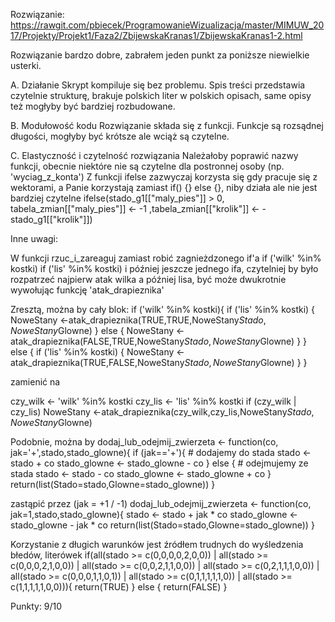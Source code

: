 Rozwiązanie:
https://rawgit.com/pbiecek/ProgramowanieWizualizacja/master/MIMUW_2017/Projekty/Projekt1/Faza2/ZbijewskaKranas1/ZbijewskaKranas1-2.html

Rozwiązanie bardzo dobre, zabrałem jeden punkt za poniższe niewielkie usterki.

A. Działanie
  Skrypt kompiluje się bez problemu.
  Spis treści przedstawia czytelnie strukturę,
  brakuje polskich liter w polskich opisach,
  same opisy też mogłyby być bardziej rozbudowane.

B. Modułowość kodu
  Rozwiązanie składa się z funkcji.
  Funkcje są rozsądnej długości, mogłyby być krótsze ale wciąż są czytelne.


C. Elastyczność i czytelność rozwiązania
  Należałoby poprawić nazwy funkcji, obecnie niektóre nie są czytelne dla postronnej osoby (np. 'wyciag_z_konta')
  Z funkcji ifelse zazwyczaj korzysta się gdy pracuje się z wektorami, a Panie korzystają zamiast if() {} else {},
  niby działa ale nie jest bardziej czytelne
  ifelse(stado_g1[["maly_pies"]] > 0, tabela_zmian[["maly_pies"]] <- -1 ,tabela_zmian[["krolik"]] <- -stado_g1[["krolik"]])

Inne uwagi:

W funkcji rzuc_i_zareaguj
zamiast robić zagnieżdzonego if'a 
  if ('wilk' %in% kostki)
    if ('lis' %in% kostki) 
 i później jeszcze jednego ifa, czytelniej by było rozpatrzeć najpierw atak wilka a później lisa, być może dwukrotnie wywołując funkcję 'atak_drapieznika'

 Zresztą, można by cały blok:
   if ('wilk' %in% kostki){
    if ('lis' %in% kostki) {
      NoweStany <-atak_drapieznika(TRUE,TRUE,NoweStany$Stado,NoweStany$Glowne)
    } else {
      NoweStany <- atak_drapieznika(FALSE,TRUE,NoweStany$Stado,NoweStany$Glowne)
    }
  } else {
    if ('lis' %in% kostki) {
      NoweStany <- atak_drapieznika(TRUE,FALSE,NoweStany$Stado,NoweStany$Glowne)
    }
  }

zamienić na

  czy_wilk <- 'wilk' %in% kostki
  czy_lis <- 'lis' %in% kostki
  if (czy_wilk | czy_lis)
      NoweStany <-atak_drapieznika(czy_wilk,czy_lis,NoweStany$Stado,NoweStany$Glowne)


Podobnie, można by 
dodaj_lub_odejmij_zwierzeta <- function(co, jak='+',stado,stado_glowne){
  if (jak=='+'){ # dodajemy do stada
    stado <- stado + co
    stado_glowne <- stado_glowne - co
  } else { # odejmujemy ze stada
    stado <- stado - co
    stado_glowne <- stado_glowne + co
  }
  return(list(Stado=stado,Glowne=stado_glowne))
}

zastąpić przez (jak = +1 / -1)
dodaj_lub_odejmij_zwierzeta <- function(co, jak=1,stado,stado_glowne){
    stado <- stado + jak * co
    stado_glowne <- stado_glowne - jak * co
  return(list(Stado=stado,Glowne=stado_glowne))
}

Korzystanie z długich warunków jest źródłem trudnych do wyśledzenia błedów, literówek
  if(all(stado >= c(0,0,0,0,2,0,0)) | all(stado >= c(0,0,0,2,1,0,0)) | all(stado >= c(0,0,2,1,1,0,0)) | all(stado >= c(0,2,1,1,1,0,0)) | all(stado >= c(0,0,0,1,1,0,1)) | all(stado >= c(0,1,1,1,1,1,0)) | all(stado >= c(1,1,1,1,1,0,0))){
    return(TRUE)
  } else {
    return(FALSE)
  }



Punkty:
9/10

